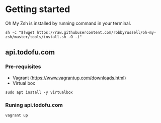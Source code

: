 # Getting started

Oh My Zsh is installed by running command in your terminal.

```shell
sh -c "$(wget https://raw.githubusercontent.com/robbyrussell/oh-my-zsh/master/tools/install.sh -O -)"
```

## api.todofu.com
### Pre-requisites
* Vagrant (https://www.vagrantup.com/downloads.html)
* Virtual box
```
sudo apt install -y virtualbox
```
### Runing api.todofu.com
```
vagrant up
```
